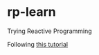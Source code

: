 # rp-learn
Trying Reactive Programming

Following [this tutorial](https://gist.github.com/staltz/868e7e9bc2a7b8c1f754)
